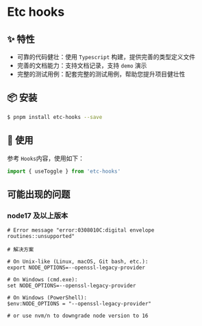 # Etc hooks

## ✨ 特性

- 可靠的代码健壮：使用 `Typescript` 构建，提供完善的类型定义文件
- 完善的文档能力：支持文档记录，支持 `demo` 演示
- 完整的测试用例：配套完整的测试用例，帮助您提升项目健壮性

## 📦 安装

```bash
$ pnpm install etc-hooks --save
```

## 🔨 使用

参考 `Hooks`内容，使用如下：

```ts
import { useToggle } from 'etc-hooks'
```

## 可能出现的问题

### node17 及以上版本

```shell
# Error message "error:0308010C:digital envelope routines::unsupported"

# 解决方案

# On Unix-like (Linux, macOS, Git bash, etc.):
export NODE_OPTIONS=--openssl-legacy-provider

# On Windows (cmd.exe):
set NODE_OPTIONS=--openssl-legacy-provider

# On Windows (PowerShell):
$env:NODE_OPTIONS = "--openssl-legacy-provider"

# or use nvm/n to downgrade node version to 16
```
